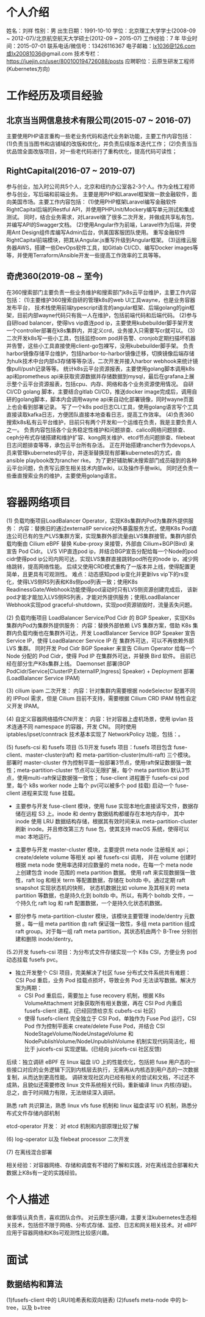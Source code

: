 # 个人介绍
姓名：刘祥
性别：男
出生日期：1991-10-10
学位：北京理工大学学士(2008-09 ~ 2012-07)/北京航空航天大学硕士(2012-09 ~ 2015-07)
工作经验：7 年
毕业时间：2015-07-01
联系电话/微信号：13426116367
电子邮箱：lx1036@126.com或lx20081036@gmail.com
技术专栏：https://juejin.cn/user/800100194726088/posts
应聘职位：云原生研发工程师(Kubernetes方向)

# 工作经历及项目经验

## 北京当当网信息技术有限公司(2015-07 ~ 2016-07)
主要使用PHP语言重构一些老业务代码和迭代业务新功能，主要工作内容包括：
(1)负责当当图书和店铺域的改版和优化，并负责后续版本迭代工作；
(2)负责当当优品馆全面改版项目，对一些老代码进行了重构优化，提高代码可读性；

## RightCapital(2016-07 ~ 2019-07)
参与创业，加入时公司共5个人，北京和纽约办公室各2-3个人。作为全栈工程师参与创业，写后端和前端业务。
主要是用PHP和Laravel框架做一款金融软件，面向美国市场。主要工作内容包括：
(1)使用PHP框架Laravel编写金融软件RightCapital后端的Restful API，并使用PHPUnit/Mockery编写单元测试和集成测试。
同时，结合业务需求，对Laravel做了很多二次开发，并做成共享私有包，并编写API的Swagger文档。
(2)使用Angular作为前端，Laravel作为后端，并使用Ant Design组件库编写Admin后台，供美国客服团队使用。
重写金融软件RightCapital前端模块，把其从Angular.js重写升级到Angular框架。
(3)运维云服务器AWS，搭建一些DevOps软件工具，如Gitlab CI/CD、编写Docker images等等，并使用Terraform/Ansible开发一些提高工作效率的工具等等。

## 奇虎360(2019-08 ~ 至今)
在360搜索部门主要负责一些业务维护和搜索部门k8s云平台维护，主要工作内容包括：
(1)主要维护360搜索自研的管理k8s的web UI工具wayne，也是业务容器发布平台，
技术栈使用前端typescript语言的angular框架、后端golang的gin框架，目前内部wayne代码只有我一人在维护，包括前端代码和后端代码。
(2)参与自研load balancer，使得lvs vip直连pod ip，主要使用kubebuilder脚手架开发一个controller部署在k8s集群内，并定义crd，业务接入只需要写cr就可以。
(3)二次开发k8s写一些小工具，包括监控oom pod并告警、cronjob定期扫描坏机器并告警，这些小工具直接使用client-go包裸写，没用kubebuilder脚手架。
负责harbor镜像存储平台维护，包括harbor-to-harbor镜像迁移，切换镜像后端存储为hulk技术中台内部s3存储等等杂活，二次开发并接入harbor webhook来统计镜像pull/push记录等等。
统计k8s云平台资源报表，主要使用golang脚本调用k8s api和prometheus api来获取资源数据并存储数据到mysql，最后在grafana上展示整个云平台资源报表，包括cpu、内存、网络和各个业务资源使用情况。
自研CI/CD golang 脚本，主要结合gitlab CI/CD，推送docker image完成后，调用自研的golang脚本，脚本内会调用wayne api来自动化部署镜像，同时wayne页面上也会看到部署记录。
写了一个k8s pod日志CLI工具，使用golang语言写个工具直接读取kafka日志，方便团队直接本地查看日志，提高工作效率。
(4)负责360搜索k8s私有云平台维护，目前只有两个开发和一个运维在负责，我是主要负责人之一。
负责内容包括各个业务稳定性维护和问题排查、calico网络问题排查、ceph分布式存储搭建和维护扩容、kong网关维护、etcd节点问题排查、filebeat日志问题排查等等，承包云平台所有杂活。
正在开始搭建rancher作为devops人员来管理kubernetes的平台，并逐渐替换现有部署kubernetes的方式，由ansible playbook改为rancher rke。
为了更好辅助解决搜索部门成员碰到的各种云平台问题，负责写云原生相关技术内部wiki，以及操作手册wiki。
同时还负责一些垂直搜索业务的维护，主要使用golang语言。



# 容器网络项目
(1) 负载均衡项目LoadBalancer Operator，实现K8s集群内Pod为集群外提供服务：
内容：替换旧的通过externalIP service对外暴露服务方式，使用K8s Pod直连公司已有的生产LVS集群方案，实现集群外部流量由LVS集群接管。集群内部负载均衡由
Cilium eBPF 替换 Kube-proxy 来接管，外部由 Cilium+BGP(Bird) 来宣告 Pod Cidr。
LVS VIP直连pod ip，并结合BGP宣告分配给每一个Node的pod cidr使得pod ip公司内网可达，实现LVS集群直接跳转pod所在的node ip，减少网络跳转，提高网络性能。
后续又使用CRD模式重构了一版本并上线，使得配置更简单，且更具有可观测性。
难点：动态感知pod ip变化并更新lvs vip下的rs变化，使得LVS侧RS列表和K8s侧pod列表一致；使用K8s ReadinessGate/Webhook功能使得pod滚动时只有LVS侧资源创建完成后，
该新pod才能才能加入LVS侧RS列表，才能对外提供服务；使用LoadBalancer Webhook实现pod graceful-shutdown，实现pod资源销毁时，流量丢失问题。

(2) 负载均衡项目 LoadBalancer Service/Pod Cidr 的 BGP Speaker，实现K8s集群内Pod为集群外提供服务：
内容：替换外部依赖 LVS 集群方案，借助 K8s 集群内负载均衡也在集群外可达，开发 LoadBalancer Service BGP Speaker 宣告 Service IP，使得 LoadBalancer Service IP 在
集群外可达，可以不再依赖外部 LVS 集群。
同时开发 Pod Cidr BGP Speaker 来宣告 Cilium Operator 给每一个 Node 分配的 Pod Cidr，使得 Pod IP 在集群外可达，并替换 Bird 软件。
目前已经在部分生产K8s集群上线。
Daemonset 部署(BGP PodCidr/Service[ClusterIP,ExternalIP,Ingress] Speaker) + Deployment 部署(LoadBalancer Service IPAM)

(3) cilium ipam 二次开发：
内容：针对集群内需要根据 nodeSelector 配置不同的 IPPool 需求，但是 Cilium 目前不支持，需要根据 Cilium CRD IPAM 特性自定义开发 IPAM。


(4) 自定义容器网络插件CNI开发：
内容：针对容器上虚机场景，使用 ipvlan 技术连通不同 namespace 的容器，开发 CNI。
同时使用 iptables/ipset/conntrack 技术基本实现了 NetworkPolicy 功能，包括：。


(5) fusefs-csi 和 fusefs 项目
(5.1)开发 fusefs 项目：fusefs 项目包含 fuse-client、master-cluster(raft) 和 meta-partition-cluster(multi-raft) 三个模块。
部署时 master-cluster 作为控制平面一般部署3节点，使用raft保证数据强一致性；meta-partition-cluster 节点可以无限扩展，每个 meta partition 默认3节点，使用multi-raft保证数据强一致性；
fuse-client 进程置于 fusefs-csi pod 里，每个 k8s worker node 上每个 pv(可以被多个 pod 挂载) 启动一个 fuse-client 进程来实现 fuse 挂载。 

* 主要参与开发 fuse-client 模块，使用 fuse 实现本地化直接读写文件，数据存储在远程 S3 上。inode 和 dentry 数据结构都缓存在本地内存中，
其中 inode 使用 LRU 数据结构存储，根据其有效时间来从 meta-partition-cluster 刷新 inode。并且修改第三方 fuse 包，使其支持 macOS 系统，使得可以 mac 本地运行。

* 主要参与开发 master-cluster 模块，主要提供 meta node 注册相关 api；create/delete volume 等相关 api 被 fusefs-csi 调用，
并在 volume 创建时根据 meta node 使用率选择对应数量的 meta node，在每一个 meta node 上创建包含 inode 范围的 meta partition 数据。
使用 raft 来实现数据强一致性，raft log 和相关 term 等配置数据，存储在 boltdb 中。通过定期 raft snapshot 实现状态机的快照，
状态机数据比如 volume 及其相关的 meta partition 等数据，也是持久化到 boltdb 中。所以，有两个 boltdb 文件，一个持久化 raft log 和 raft 配置数据，一个是持久化状态机数据。

* 部分参与 meta-partition-cluster 模块，该模块主要管理 inode/dentry 元数据 。每一组 meta partition 由 raft 保证强一致性，多组 meta partition 组成
raft group。对于每一组 raft meta partition，其状态机由两个 B-Tree 分别创建和删除 inode/dentry。

(5.2)开发 fusefs-csi 项目：为分布式文件存储实现一个 K8s CSI，方便业务 pod 动态挂载 fusefs pvc。
* 独立开发整个 CSI 项目，完美解决了社区 fuse 分布式文件系统共有难题：CSI Pod 重启，业务 Pod 挂载点损坏，导致业务 Pod 无法读写数据。解决方案为两期：
  * CSI Pod 重启后，需要加上 fuse recovery 机制，根据 K8s VolumeAttachment 对象获取所有相关数据，再在 CSI Pod 内重启 fusefs-client 进程。(已经回馈给京东 cubefs-csi 社区)
  * 使得 fusefs-client 完全独立于 CSI Pod，单独作为 Fuse Pod 运行，CSI Pod 作为控制平面来 create/delete Fuse Pod，并结合 CSI NodeStageVolume/NodeUnstageVolume 和 NodePublishVolume/NodeUnpublishVolume 机制实现代码简洁化，相比于 juicefs-csi 实现逻辑。(已经向 juicefs-csi 社区反馈)

后续：独立调研 eBPF 在 linux 磁盘 I/O 上的性能优化，包括把 fuse 用户态的一些接口对应的业务逻辑下沉到内核层去执行，无需再从内核态到用户态的一次数据复制，从而达到更高性能。
调研发现社区内已经有相关的尝试和文档，不过还不成熟，且貌似还需要修改 linux 文件系统相关代码，重新编译 linux 内核(存疑)。总之，由于时间精力有限，无法继续深入调研。

熟悉 raft 共识算法，熟悉 linux vfs fuse 机制和 linux 磁盘读写 I/O 机制，熟悉分布式文件存储内部机制

etcd-operator 开发：
对 etcd 机制和内部原理比较了解

(6) log-operator 以及 filebeat processor 二次开发


(7) 在离线混合部署


相关经验：对容器网络、存储和调度有不错的了解和实践，对在离线混合部署和大数据上K8s有一定的实践经验。


# 个人描述
做事情认真负责，喜欢团队合作。
对云原生感兴趣，主要关注kubernetes生态相关技术，包括但不限于网络、分布式存储、监控、日志和网关相关技术。对 eBPF 应用于容器网络和K8s可观测性比较感兴趣。





# 面试

## 数据结构和算法
(1)fusefs-client 中的 LRU(哈希表和双向链表)
(2)fusefs meta-node 中的 b-tree，以及 b+tree

